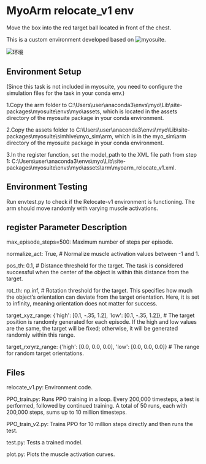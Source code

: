 # MyoArm relocate_v1 env

Move the box into the red target ball located in front of the chest.

This is a custom environment developed based on ![myosuite](https://github.com/MyoHub/myosuite).

![环境](https://picgo-liusiyuan.oss-cn-beijing.aliyuncs.com/picgo-lsy/202409081807645.png)

## Environment Setup

(Since this task is not included in myosuite, you need to configure the simulation files for the task in your conda env.)

1.Copy the arm folder to C:\Users\user\anaconda3\envs\myo\Lib\site-packages\myosuite\envs\myo\assets, which is located in the assets directory of the myosuite package in your conda environment.

2.Copy the assets folder to C:\Users\user\anaconda3\envs\myo\Lib\site-packages\myosuite\simhive\myo_sim\arm, which is in the myo_sim\arm directory of the myosuite package in your conda environment.

3.In the register function, set the model_path to the XML file path from step 1: C:\Users\user\anaconda3\envs\myo\Lib\site-packages\myosuite\envs\myo\assets\arm\myoarm_relocate_v1.xml.

## **Environment Testing**

Run envtest.py to check if the Relocate-v1 environment is functioning. The arm should move randomly with varying muscle activations.

## **register Parameter Description**

max_episode_steps=500: Maximum number of steps per episode.

normalize_act: True, # Normalize muscle activation values between -1 and 1.

pos_th: 0.1, # Distance threshold for the target. The task is considered successful when the center of the object is within this distance from the target.

rot_th: np.inf, # Rotation threshold for the target. This specifies how much the object’s orientation can deviate from the target orientation. Here, it is set to infinity, meaning orientation does not matter for success.

target_xyz_range: {'high': [0.1, -.35, 1.2], 'low': [0.1, -.35, 1.2]}, # The target position is randomly generated for each episode. If the high and low values are the same, the target will be fixed; otherwise, it will be generated randomly within this range.

target_rxryrz_range: {'high': [0.0, 0.0, 0.0], 'low': [0.0, 0.0, 0.0]} # The range for random target orientations.

## Files

relocate_v1.py: Environment code.

PPO_train.py: Runs PPO training in a loop. Every 200,000 timesteps, a test is performed, followed by continued training. A total of 50 runs, each with 200,000 steps, sums up to 10 million timesteps.

PPO_train_v2.py: Trains PPO for 10 million steps directly and then runs the test.

test.py: Tests a trained model.

plot.py: Plots the muscle activation curves.
